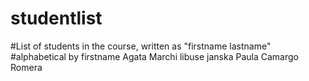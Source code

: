 # studentlist
#List of students in the course, written as "firstname lastname"
#alphabetical by firstname
Agata Marchi
libuse janska
Paula Camargo Romera